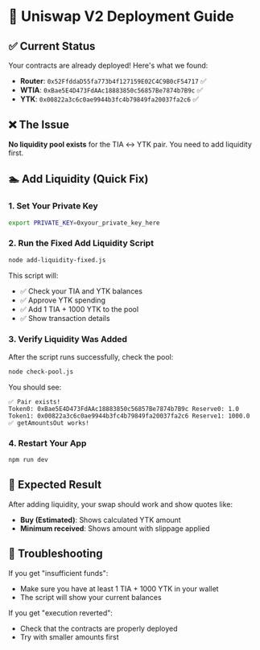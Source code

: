 # 🚀 Uniswap V2 Deployment Guide

## ✅ Current Status
Your contracts are already deployed! Here's what we found:
- **Router**: `0x52FfddaD55fa773b4f127159E02C4C9B0cF54717` ✅
- **WTIA**: `0xBae5E4D473FdAAc18883850c56857Be7874b7B9c` ✅
- **YTK**: `0x00822a3c6c0ae9944b3fc4b79849fa20037fa2c6` ✅

## ❌ The Issue
**No liquidity pool exists** for the TIA ↔ YTK pair. You need to add liquidity first.

## 🏊 Add Liquidity (Quick Fix)

### 1. Set Your Private Key
```bash
export PRIVATE_KEY=0xyour_private_key_here
```

### 2. Run the Fixed Add Liquidity Script
```bash
node add-liquidity-fixed.js
```

This script will:
- ✅ Check your TIA and YTK balances
- ✅ Approve YTK spending
- ✅ Add 1 TIA + 1000 YTK to the pool
- ✅ Show transaction details

### 3. Verify Liquidity Was Added
After the script runs successfully, check the pool:
```bash
node check-pool.js
```

You should see:
```
✅ Pair exists!
Token0: 0xBae5E4D473FdAAc18883850c56857Be7874b7B9c Reserve0: 1.0
Token1: 0x00822a3c6c0ae9944b3fc4b79849fa20037fa2c6 Reserve1: 1000.0
✅ getAmountsOut works!
```

### 4. Restart Your App
```bash
npm run dev
```

## 🎯 Expected Result
After adding liquidity, your swap should work and show quotes like:
- **Buy (Estimated)**: Shows calculated YTK amount
- **Minimum received**: Shows amount with slippage applied

## 🔧 Troubleshooting

If you get "insufficient funds":
- Make sure you have at least 1 TIA + 1000 YTK in your wallet
- The script will show your current balances

If you get "execution reverted":
- Check that the contracts are properly deployed
- Try with smaller amounts first
